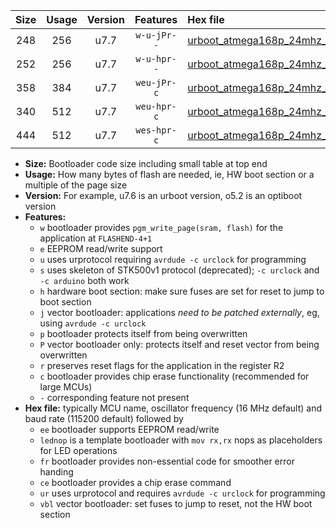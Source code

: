 |Size|Usage|Version|Features|Hex file|
|:-:|:-:|:-:|:-:|:--|
|248|256|u7.7|`w-u-jPr--`|[urboot_atmega168p_24mhz_1000000bps_lednop_ur_vbl.hex](https://raw.githubusercontent.com/stefanrueger/urboot.hex/main/mcus/atmega168p/fcpu_24mhz/1000000_bps/urboot_atmega168p_24mhz_1000000bps_lednop_ur_vbl.hex)|
|252|256|u7.7|`w-u-hpr--`|[urboot_atmega168p_24mhz_1000000bps_lednop_fr_ur.hex](https://raw.githubusercontent.com/stefanrueger/urboot.hex/main/mcus/atmega168p/fcpu_24mhz/1000000_bps/urboot_atmega168p_24mhz_1000000bps_lednop_fr_ur.hex)|
|358|384|u7.7|`weu-jPr-c`|[urboot_atmega168p_24mhz_1000000bps_ee_lednop_fr_ce_ur_vbl.hex](https://raw.githubusercontent.com/stefanrueger/urboot.hex/main/mcus/atmega168p/fcpu_24mhz/1000000_bps/urboot_atmega168p_24mhz_1000000bps_ee_lednop_fr_ce_ur_vbl.hex)|
|340|512|u7.7|`weu-hpr-c`|[urboot_atmega168p_24mhz_1000000bps_ee_lednop_fr_ce_ur.hex](https://raw.githubusercontent.com/stefanrueger/urboot.hex/main/mcus/atmega168p/fcpu_24mhz/1000000_bps/urboot_atmega168p_24mhz_1000000bps_ee_lednop_fr_ce_ur.hex)|
|444|512|u7.7|`wes-hpr-c`|[urboot_atmega168p_24mhz_1000000bps_ee_lednop_fr_ce.hex](https://raw.githubusercontent.com/stefanrueger/urboot.hex/main/mcus/atmega168p/fcpu_24mhz/1000000_bps/urboot_atmega168p_24mhz_1000000bps_ee_lednop_fr_ce.hex)|

- **Size:** Bootloader code size including small table at top end
- **Usage:** How many bytes of flash are needed, ie, HW boot section or a multiple of the page size
- **Version:** For example, u7.6 is an urboot version, o5.2 is an optiboot version
- **Features:**
  + `w` bootloader provides `pgm_write_page(sram, flash)` for the application at `FLASHEND-4+1`
  + `e` EEPROM read/write support
  + `u` uses urprotocol requiring `avrdude -c urclock` for programming
  + `s` uses skeleton of STK500v1 protocol (deprecated); `-c urclock` and `-c arduino` both work
  + `h` hardware boot section: make sure fuses are set for reset to jump to boot section
  + `j` vector bootloader: applications *need to be patched externally*, eg, using `avrdude -c urclock`
  + `p` bootloader protects itself from being overwritten
  + `P` vector bootloader only: protects itself and reset vector from being overwritten
  + `r` preserves reset flags for the application in the register R2
  + `c` bootloader provides chip erase functionality (recommended for large MCUs)
  + `-` corresponding feature not present
- **Hex file:** typically MCU name, oscillator frequency (16 MHz default) and baud rate (115200 default) followed by
  + `ee` bootloader supports EEPROM read/write
  + `lednop` is a template bootloader with `mov rx,rx` nops as placeholders for LED operations
  + `fr` bootloader provides non-essential code for smoother error handing
  + `ce` bootloader provides a chip erase command
  + `ur` uses urprotocol and requires `avrdude -c urclock` for programming
  + `vbl` vector bootloader: set fuses to jump to reset, not the HW boot section
